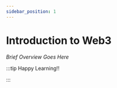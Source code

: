 ```yaml
---
sidebar_position: 1
---
```


# Introduction to Web3

_Brief Overview Goes Here_

:::tip Happy Learning!!

<QuestButton text="Go To Quest" link="https://app.stackup.dev/quest_page/introduction-to-web3" />

:::

